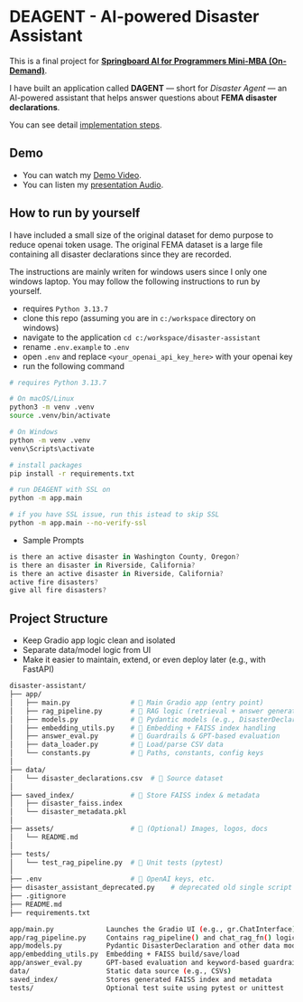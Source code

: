 # DEAGENT - AI-powered Disaster Assistant

This is a final project for **[Springboard AI for Programmers Mini-MBA (On-Demand)](https://my.sectionai.com/mini-mbas/e7306541-f1d2-4920-b40a-8233e628f2f1)**.

I have built an application called **DAGENT** — short for *Disaster Agent* — an AI-powered assistant that helps answer questions about **FEMA disaster declarations**.

You can see detail [implementation steps](/docs/DAGENT-implementation.md).

## Demo

- You can watch my [Demo Video](abc).
- You can listen my [presentation Audio](DAGENT-presentation.mp3).


## How to run by yourself

I have included a small size of the original dataset for demo purpose to reduce openai token usage. The original FEMA dataset is a large file containing all disaster declarations since they are recorded. 

The instructions are mainly writen for windows users since I only one windows laptop. You may follow the following instructions to run by yourself. 
 
- requires `Python 3.13.7`
- clone this repo (assuming you are in `c:/workspace` directory on windows)
- navigate to the application `cd c:/workspace/disaster-assistant`
- rename `.env.example` to `.env`
- open `.env` and replace `<your_openai_api_key_here>` with your openai key
- run the following command



```bash
# requires Python 3.13.7

# On macOS/Linux
python3 -m venv .venv
source .venv/bin/activate 

# On Windows
python -m venv .venv
venv\Scripts\activate

# install packages
pip install -r requirements.txt

# run DEAGENT with SSL on
python -m app.main

# if you have SSL issue, run this istead to skip SSL
python -m app.main --no-verify-ssl

```

- Sample Prompts
```js
is there an active disaster in Washington County, Oregon? 
is there an disaster in Riverside, California? 
is there an active disaster in Riverside, California?
active fire disasters? 
give all fire disasters?
```

## Project Structure
- Keep Gradio app logic clean and isolated
- Separate data/model logic from UI
- Make it easier to maintain, extend, or even deploy later (e.g., with FastAPI)

```bash
disaster-assistant/
├── app/
│   ├── main.py               # 🔹 Main Gradio app (entry point)
│   ├── rag_pipeline.py       # 🔹 RAG logic (retrieval + answer generation) 
│   ├── models.py             # 🔹 Pydantic models (e.g., DisasterDeclaration)
│   ├── embedding_utils.py    # 🔹 Embedding + FAISS index handling
│   ├── answer_eval.py        # 🔹 Guardrails & GPT-based evaluation
│   ├── data_loader.py        # 🔹 Load/parse CSV data
│   └── constants.py          # 🔹 Paths, constants, config keys
│
├── data/
│   └── disaster_declarations.csv  # 🔹 Source dataset
│
├── saved_index/              # 🔹 Store FAISS index & metadata
│   ├── disaster_faiss.index
│   └── disaster_metadata.pkl
│
├── assets/                   # 🔹 (Optional) Images, logos, docs
│   └── README.md
│
├── tests/
│   └── test_rag_pipeline.py  # 🔹 Unit tests (pytest)
│
├── .env                      # 🔹 OpenAI keys, etc.
├── disaster_assistant_deprecated.py    # deprecated old single script version
├── .gitignore
├── README.md
├── requirements.txt

app/main.py	            Launches the Gradio UI (e.g., gr.ChatInterface)
app/rag_pipeline.py	    Contains rag_pipeline() and chat_rag_fn() logic
app/models.py	        Pydantic DisasterDeclaration and other data models
app/embedding_utils.py	Embedding + FAISS build/save/load
app/answer_eval.py	    GPT-based evaluation and keyword-based guardrails
data/	                Static data source (e.g., CSVs)
saved_index/	        Stores generated FAISS index and metadata
tests/	                Optional test suite using pytest or unittest
```




 